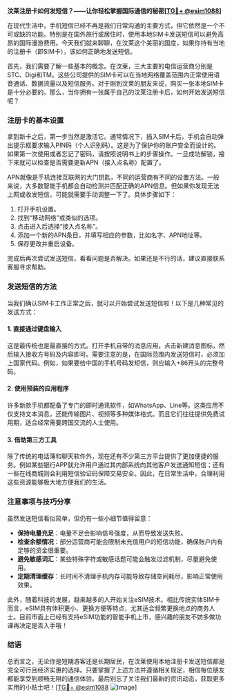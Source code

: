 **汶莱注册卡如何发短信？——让你轻松掌握国际通信的秘密[[TG💪+ @esim1088](https://t.me/s/esim1088)]**

在现代生活中，手机短信已经不再是我们日常沟通的主要方式，但它依然是一个不可或缺的功能。特别是在国外旅行或居住时，使用本地SIM卡发送短信可以避免高昂的国际漫游费用。今天我们就来聊聊，在汶莱这个美丽的国度，如果你持有当地的注册卡（即SIM卡），该如何正确地发送短信。

首先，我们需要了解一些基本的概念。在汶莱，三大主要的电信运营商分别是STC、Digi和TM。这些公司提供的SIM卡可以在当地网络覆盖范围内正常使用语音通话、数据流量以及短信服务。对于刚到汶莱的朋友来说，购买一张本地SIM卡是十分必要的。那么，当你拥有一张属于自己的汶莱注册卡后，如何开始发送短信呢？

### 注册卡的基本设置

拿到新卡之后，第一步当然是激活它。通常情况下，插入SIM卡后，手机会自动弹出提示框要求输入PIN码（个人识别码）。这是为了保护你的账户安全而设计的。如果第一次使用或者忘记了密码，请按照说明书上的步骤操作。一旦成功解锁，接下来就可以检查是否需要更新APN（接入点名称）配置了。

APN就像是手机连接互联网的大门钥匙，不同的运营商有不同的设置方法。一般来说，大多数智能手机都会自动检测并匹配正确的APN信息。但如果你发现无法上网或收发短信，可能就需要手动调整一下了。具体步骤如下：

1. 打开手机设置。
2. 找到“移动网络”或类似的选项。
3. 点击进入后选择“接入点名称”。
4. 添加一个新的APN条目，并填写相应的参数，比如名字、APN地址等。
5. 保存更改并重启设备。

完成后再次尝试发送短信，看看问题是否解决。如果还是不行的话，建议直接联系客服寻求帮助。

### 发送短信的方法

当我们确认SIM卡工作正常之后，就可以开始尝试发送短信啦！以下是几种常见的发送方式：

#### 1. 直接通过键盘输入
这是最传统也是最直接的方式。打开手机自带的消息应用，点击新建消息图标，然后输入接收方号码及内容即可。需要注意的是，在国际范围内发送短信时，必须加上国家代码。例如，如果要给中国的手机号码发短信，则应输入+86开头的完整号码。

#### 2. 使用预装的应用程序
许多新款手机都配备了专门的即时通讯软件，如WhatsApp、Line等。这类应用不仅支持文本消息，还能传输图片、视频等多种媒体格式。而且它们往往提供免费试用期，适合经常需要跨国交流的人士使用。

#### 3. 借助第三方工具
除了传统的电话簿和聊天软件外，现在还有不少第三方平台提供了更加便捷的服务。例如某些银行APP就允许用户通过其内部系统向其他客户发送通知短信；还有一些在线商城则会利用短信验证码保障交易安全。因此，在日常生活中，合理利用这些资源能够极大地方便我们的生活。

### 注意事项与技巧分享

虽然发送短信看似简单，但仍有一些小细节值得留意：

- **保持电量充足**：电量不足会影响信号强度，从而导致发送失败。
- **检查余额情况**：部分运营商可能会限制未充值用户的短信功能，确保账户内有足够的资金很重要。
- **避免敏感词汇**：某些特殊字符或敏感话题可能会触发过滤机制，尽量避免使用。
- **定期清理缓存**：长时间不清理手机内存可能导致存储空间耗尽，影响正常使用效果。

此外，随着科技的发展，越来越多的人开始关注eSIM技术。相比传统实体SIM卡而言，eSIM具有体积更小、更换方便等特点，尤其适合频繁更换地点的商务人士。目前市面上已经有支持eSIM功能的智能手机上市，感兴趣的朋友不妨多做功课再决定是否入手哦！

### 结语

总而言之，无论你是短期游客还是长期居民，在汶莱使用本地注册卡发送短信都是完全可行且经济实惠的选择。只要掌握了上述方法并遵循相关规定，相信每位朋友都能享受到顺畅无阻的通信体验。最后别忘了关注我们最新的资讯动态，获取更多实用的小贴士吧！[[TG💪+ @esim1088](https://t.me/s/esim1088) ![Image](https://i.postimg.cc/4NQfJmqS/Snipaste-2025-05-13-00-14-12.png)]